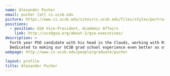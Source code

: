 ```yaml
---
name: Alexander Pucher
email: pucher [at] cs.ucsb.edu
picture: https://www.cs.ucsb.edu/sites/cs.ucsb.edu/files/styles/portrait-full/public/images/graduate/alex_profil_small.jpeg
positions:
  - position: GSA Vice-President, Academic Affairs
    link: http://ucsbgsa.org/about-2/gsa-executives/
description: >
  Forth year PhD candidate with his head in the Clouds, working with Rich Wolski and Chandra Krintz @ RACELab.
  Dedicated to making our UCSB grad school experience even better as officer of the Graduate Student Association.
webpage: http://www.cs.ucsb.edu/people/graduate/pucher

layout: profile
title: Alexander Pucher
---
```

